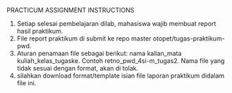 PRACTICUM ASSIGNMENT INSTRUCTIONS

1.	Setiap selesai pembelajaran dilab, mahasiswa wajib membuat report hasil praktikum.
2.	File report praktikum di submit ke repo master otopet/tugas-praktikum-pwd.
3.	Aturan penamaan file sebagai berikut:
   nama kalian_mata kuliah_kelas_tugaske. Contoh retno_pwd_4si-m_tugas2. Nama file yang tidak sesuai dengan format, akan di tolak.
4.	silahkan download format/template isian file laporan praktikum didalam file ini.

